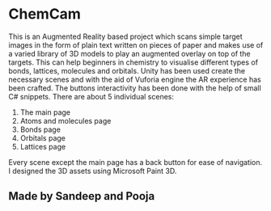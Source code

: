 # ChemCam
This is an Augmented Reality based project which scans simple target images in the form of plain text written on pieces of paper and makes use of a varied library of 3D models to play an augmented overlay on top of the targets. This can help beginners in chemistry to visualise different types of bonds, lattices, molecules and orbitals.
Unity has been used create the necessary scenes and with the aid of Vuforia engine the AR experience has been crafted. The buttons interactivity has been done with the help of small C# snippets. 
There are about 5 individual scenes:
1. The main page
2. Atoms and molecules page
3. Bonds page
4. Orbitals page 
5. Lattices page

Every scene except the main page has a back button for ease of navigation.
I designed the 3D assets using Microsoft Paint 3D. 

## Made by Sandeep and Pooja

